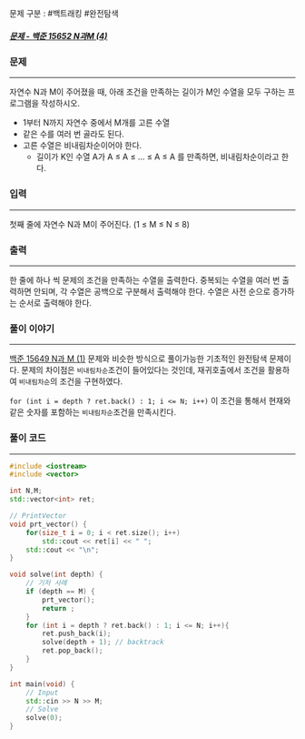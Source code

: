 문제 구분 : #백트래킹 #완전탐색 
##### [문제 - 백준 15652 N과M (4)](https://www.acmicpc.net/problem/15652)

### 문제
<hr>

자연수 N과 M이 주어졌을 때, 아래 조건을 만족하는 길이가 M인 수열을 모두 구하는 프로그램을 작성하시오.
- 1부터 N까지 자연수 중에서 M개를 고른 수열
- 같은 수를 여러 번 골라도 된다.
- 고른 수열은 비내림차순이어야 한다.
	- 길이가 K인 수열 A가 A ≤ A ≤ ... ≤ A ≤ A 를 만족하면, 비내림차순이라고 한다.

### 입력
<hr>

첫째 줄에 자연수 N과 M이 주어진다. (1 ≤ M ≤ N ≤ 8)
### 출력
<hr>

한 줄에 하나 씩 문제의 조건을 만족하는 수열을 출력한다. 중복되는 수열을 여러 번 출력하면 안되며, 각 수열은 공백으로 구분해서 출력해야 한다. 수열은 사전 순으로 증가하는 순서로 출력해야 한다.
### 풀이 이야기
<hr>

[백준 15649 N과 M (1)](./백준%2015649%20N과%20M%20(1).md) 문제와 비슷한 방식으로 풀이가능한 기초적인 완전탐색 문제이다. 문제의 차이점은 `비내림차순`조건이 들어있다는 것인데, 재귀호출에서 조건을 활용하여 `비내림차순`의 조건을 구현하였다. 

`for (int i = depth ? ret.back() : 1; i <= N; i++)` 이 조건을 통해서 현재와 같은 숫자를 포함하는 `비내림차순`조건을 만족시킨다.
### 풀이 코드
<hr>

``` c++
#include <iostream>
#include <vector>

int N,M;
std::vector<int> ret;

// PrintVector
void prt_vector() {
	for(size_t i = 0; i < ret.size(); i++)
		std::cout << ret[i] << " ";
	std::cout << "\n";
}

void solve(int depth) {
	// 기저 사례
	if (depth == M) {
		prt_vector();
		return ;
	}
	for (int i = depth ? ret.back() : 1; i <= N; i++){
		ret.push_back(i);
		solve(depth + 1); // backtrack
		ret.pop_back();
	}
}

int main(void) {
	// Input
	std::cin >> N >> M;
	// Solve
	solve(0);
}
```
